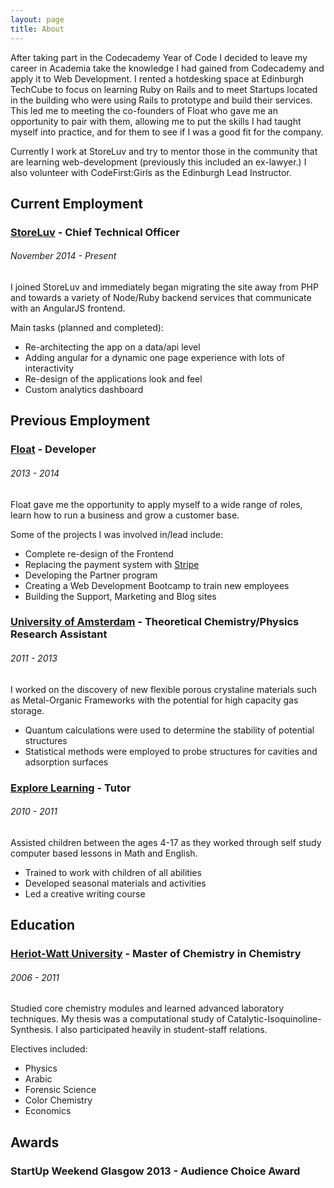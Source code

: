 ```yaml
---
layout: page
title: About
---
```


After taking part in the Codecademy Year of Code I decided to leave my career in Academia take the knowledge I had gained from Codecademy and apply it to Web Development. I rented a hotdesking space at Edinburgh TechCube to focus on learning Ruby on Rails and to meet Startups located in the building who were using Rails to prototype and build their services. This led me to meeting the co-founders of Float who gave me an opportunity to pair with them, allowing me to put the skills I had taught myself into practice, and for them to see if I was a good fit for the company.

Currently I work at StoreLuv and try to mentor those in the community that are learning web-development (previously this included an ex-lawyer.) I also volunteer with CodeFirst:Girls as the Edinburgh Lead Instructor.

## Current Employment 

### [StoreLuv](http://www.storeluv.com/) - Chief Technical Officer

###### November 2014 - Present

I joined StoreLuv and immediately began migrating the site away from PHP and towards a variety of Node/Ruby backend services that communicate with an AngularJS frontend.

Main tasks (planned and completed):

* Re-architecting the app on a data/api level
* Adding angular for a dynamic one page experience with lots of interactivity
* Re-design of the applications look and feel
* Custom analytics dashboard

## Previous Employment

### [Float](http://floatapp.com) - Developer

###### 2013 - 2014

Float gave me the opportunity to apply myself to a wide range of roles, learn how to run a business and grow a customer base.

Some of the projects I was involved in/lead include:

* Complete re-design of the Frontend
* Replacing the payment system with [Stripe](http://www.stripe.com)
* Developing the Partner program 
* Creating a Web Development Bootcamp to train new employees
* Building the Support, Marketing and Blog sites

### [University of Amsterdam](http://www.uva.nl/en/home) - Theoretical Chemistry/Physics Research Assistant

###### 2011 - 2013

I worked on the discovery of new flexible porous crystaline materials such as Metal-Organic Frameworks with the potential for high capacity gas storage.

* Quantum calculations were used to determine the stability of potential structures
* Statistical methods were employed to probe structures for cavities and adsorption surfaces

### [Explore Learning](http://www.explorelearning.co.uk/) - Tutor

###### 2010 - 2011

Assisted children between the ages 4-17 as they worked through self study computer based lessons in Math and English.

* Trained to work with children of all abilities
* Developed seasonal materials and activities
* Led a creative writing course 

## Education

### [Heriot-Watt University](http://www.hw.ac.uk/) - Master of Chemistry in Chemistry

###### 2006 - 2011

Studied core chemistry modules and learned advanced laboratory techniques. My thesis was a computational study of Catalytic-Isoquinoline-Synthesis. I also participated heavily in student-staff relations.

Electives included:

* Physics
* Arabic
* Forensic Science
* Color Chemistry
* Economics


## Awards

### StartUp Weekend Glasgow 2013 - Audience Choice Award



